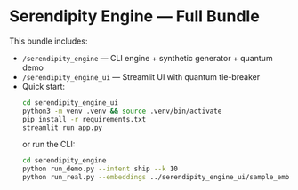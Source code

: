 # Serendipity Engine — Full Bundle

This bundle includes:
- `/serendipity_engine` — CLI engine + synthetic generator + quantum demo
- `/serendipity_engine_ui` — Streamlit UI with quantum tie-breaker
- Quick start:
  ```bash
  cd serendipity_engine_ui
  python3 -m venv .venv && source .venv/bin/activate
  pip install -r requirements.txt
  streamlit run app.py
  ```
  or run the CLI:
  ```bash
  cd serendipity_engine
  python run_demo.py --intent ship --k 10
  python run_real.py --embeddings ../serendipity_engine_ui/sample_embeddings.csv --intent deal --serendipity 1.0 --k 20
  ```
